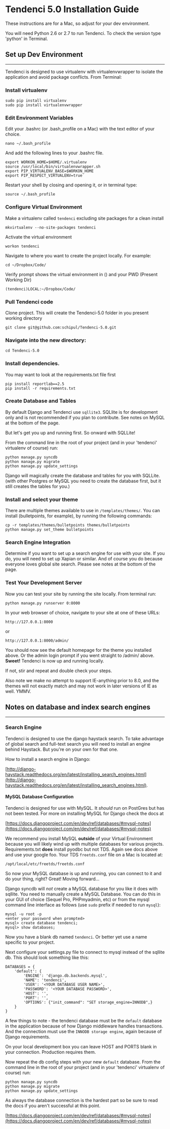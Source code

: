# Tendenci 5.0 Installation Guide

These instructions are for a Mac, so adjust for your dev environment. 

You will need Python 2.6 or 2.7 to run Tendenci. To check the version type 'python' in Terminal.

## Set up Dev Environment
---
Tendenci is designed to use virtualenv with virtualenvwrapper to isolate the application and avoid package conflicts. From Terminal:

### Install virtualenv

	sudo pip install virtualenv
	sudo pip install virtualenvwrapper
    
    
### Edit Environment Variables
Edit your .bashrc (or .bash_profile on a Mac) with the text editor of your choice.

    nano ~/.bash_profile
    
And add the following lines to your .bashrc file.

	export WORKON_HOME=$HOME/.virtualenv
	source /usr/local/bin/virtualenvwrapper.sh
	export PIP_VIRTUALENV_BASE=$WORKON_HOME
	export PIP_RESPECT_VIRTUALENV=true`
    
Restart your shell by closing and opening it, or in terminal type:

	source ~/.bash_profile

### Configure Virtual Environment
Make a virtualenv called `tendenci` excluding site packages for a clean install

    mkvirtualenv --no-site-packages tendenci

Activate the virtual environment

    workon tendenci

Navigate to where you want to create the project locally. For example:

    cd ~/Dropbox/Code/

Verify prompt shows the virtual environment in () and your PWD (Present Working Dir)

    (tendenci)LOCAL:~/Dropbox/Code/

### Pull Tendenci code
Clone project. This will create the Tendenci-5.0 folder in you present working directory

    git clone git@github.com:schipul/Tendenci-5.0.git

### Navigate into the new directory:

    cd Tendenci-5.0

### Install dependencies. 
You may want to look at the requirements.txt file first

    pip install reportlab==2.5
    pip install -r requirements.txt

### Create Database and Tables
By default Django and Tendenci use `sqllite3`. SQLlite is for development only and is not recommended if you plan to contribute. See notes on MySQL at the bottom of the page.

But let's get you up and running first. So onward with SQLLite!

From the command line in the root of your project (and in your 'tendenci' virtualenv of course) run:

    python manage.py syncdb
    python manage.py migrate
    python manage.py update_settings

Django will magically create the database and tables for you with SQLLite. (with other Postgres or MySQL you need to create the database first, but it still creates the tables for you.)

### Install and select your theme

There are multiple themes available to use in `/templates/themes/`. You can install (bulletpoints, for example), by running the following commands:

    cp -r templates/themes/bulletpoints themes/bulletpoints
    python manage.py set_theme bulletpoints

### Search Engine Integration

Determine if you want to set up a search engine for use with your site. If you do, you will need to set up Xapian or similar. And of course you do because everyone loves global site search. Please see notes at the bottom of the page.

### Test Your Development Server

Now you can test your site by running the site locally. From terminal run:

    python manage.py runserver 0:8000

In your web browser of choice, navigate to your site at one of these URLs:

	http://127.0.0.1:8000
	
or

	http://127.0.0.1:8000/admin/

You should now see the default homepage for the theme you installed above. Or the admin login prompt if you went straight to /admin/ above. **Sweet!** Tendenci is now up and running locally.

If not, stir and repeat and double check your steps.

Also note we make no attempt to support IE-anything prior to 8.0, and the themes will not exactly match and may not work in later versions of IE as well. YMMV.

## Notes on database and index search engines
---

### Search Engine

Tendenci is designed to use the django haystack search. To take advantage of global search and full-text search you will need to install an engine behind Haystack. But you're on your own for that one.

How to install a search engine in Django: 

[http://django-haystack.readthedocs.org/en/latest/installing_search_engines.html](http://django-haystack.readthedocs.org/en/latest/installing_search_engines.html).

#### MySQL Database Configuration

Tendenci is designed for use with MySQL. It *should* run on PostGres but has not been tested. For more on installing MySQL for Django check the docs at

[https://docs.djangoproject.com/en/dev/ref/databases/#mysql-notes](https://docs.djangoproject.com/en/dev/ref/databases/#mysql-notes)

We recommend you install MySQL **outside** of your Virtual Environment because you will likely wind up with multiple databases for various projects. Requirements.txt **does** install pyodbc but not TDS. Again see docs above and use your google foo. Your TDS `freetds.conf` file on a Mac is located at:

	/opt/local/etc/freetds/freetds.conf

So now your MySQL database is up and running, you can connect to it and do your thing, right? Great! Moving forward…

Django syncdb will *not* create a MySQL database for you like it does with sqllite. You need to manually create a MySQL Database. You can do this in your GUI of choice (Sequel Pro, PHPmyadmin, etc) or from the mysql command line interface as follows (use `sudo` prefix if needed to run `mysql`):

	mysql -u root -p
	<enter your password when prompted>
	mysql> create database tendenci;
	mysql> show databases;	

Now you have a blank db named `tendenci`. Or better yet use a name specific to your project.

Next configure your settings.py file to connect to mysql instead of the sqllite db. This should look something like this:

	DATABASES = {
	    'default': {
	        'ENGINE': 'django.db.backends.mysql',
	        'NAME': 'tendenci',
	        'USER': '<YOUR DATABASE USER NAME>',
	        'PASSWORD': '<YOUR DATABASE PASSWORD>',
	        'HOST': '',
	        'PORT': '',
	        'OPTIONS': {"init_command": "SET storage_engine=INNODB",}
	    }
	}

A few things to note - the tendenci database must be the `default` database in the application because of how Django middleware handles transactions. And the connection must use the `INNODB storage engine`, again because of Django requirements.

On your local development box you can leave HOST and PORTS blank in your connection. Production requires them.

Now repeat the db config steps with your new `default` database. From the command line in the root of your project (and in your 'tendenci' virtualenv of course) run:

    python manage.py syncdb
    python manage.py migrate
    python manage.py update_settings

As always the database connection is the hardest part so be sure to read the docs if you aren't successful at this point.

[https://docs.djangoproject.com/en/dev/ref/databases/#mysql-notes](https://docs.djangoproject.com/en/dev/ref/databases/#mysql-notes)